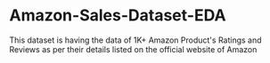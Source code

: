 # Amazon-Sales-Dataset-EDA
This dataset is having the data of 1K+ Amazon Product's Ratings and Reviews as per their details listed on the official website of Amazon

